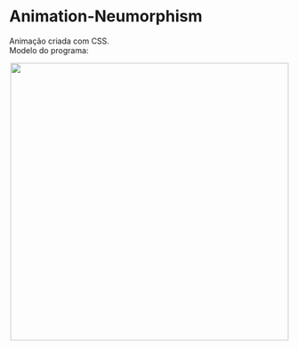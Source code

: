# Animation-Neumorphism
Animação criada com CSS.<br>
Modelo do programa:
<div align="center">
<img src="https://user-images.githubusercontent.com/86475008/175951102-59d07932-477e-4832-95d6-3f149008ecee.jpg"/ width="500px">
<div>
